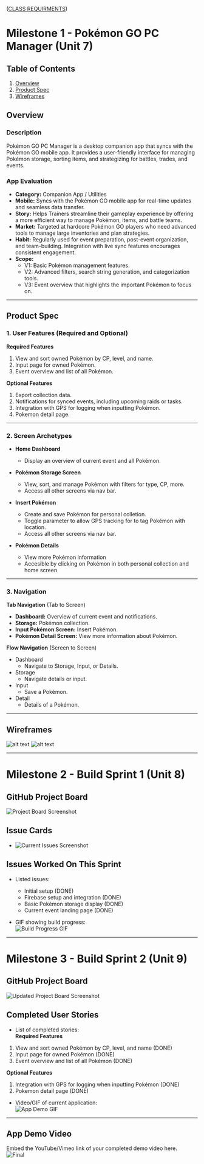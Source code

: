  ([CLASS REQUIRMENTS](requirements.md ))

# Milestone 1 - Pokémon GO PC Manager (Unit 7)  

## Table of Contents  

1. [Overview](#Overview)  
1. [Product Spec](#Product-Spec)  
1. [Wireframes](#Wireframes)  

## Overview  

### Description  

Pokémon GO PC Manager is a desktop companion app that syncs with the Pokémon GO mobile app. It provides a user-friendly interface for managing Pokémon storage, sorting items, and strategizing for battles, trades, and events.  

### App Evaluation  

- **Category:** Companion App / Utilities  
- **Mobile:** Syncs with the Pokémon GO mobile app for real-time updates and seamless data transfer.  
- **Story:** Helps Trainers streamline their gameplay experience by offering a more efficient way to manage Pokémon, items, and battle teams.  
- **Market:** Targeted at hardcore Pokémon GO players who need advanced tools to manage large inventories and plan strategies.  
- **Habit:** Regularly used for event preparation, post-event organization, and team-building. Integration with live sync features encourages consistent engagement.  
- **Scope:**  
  - V1: Basic Pokémon management features.  
  - V2: Advanced filters, search string generation, and categorization tools.  
  - V3: Event overview that highlights the important Pokémon to focus on.  

---

## Product Spec  

### 1. User Features (Required and Optional)  

**Required Features**  
1. View and sort owned Pokémon by CP, level, and name.  
2. Input page for owned Pokémon.
3. Event overview and list of all Pokémon.  

**Optional Features**  
1. Export collection data.  
2. Notifications for synced events, including upcoming raids or tasks.  
3. Integration with GPS for logging when inputting Pokémon.
4. Pokemon detail page.

---

### 2. Screen Archetypes  

- **Home Dashboard**  
  - Display an overview of current event and all Pokémon.  

- **Pokémon Storage Screen**  
  - View, sort, and manage Pokémon with filters for type, CP, more.  
  - Access all other screens via nav bar.  

- **Insert Pokémon**  
  - Create and save Pokémon for personal colletion.  
  - Toggle parameter to allow GPS tracking for to tag Pokémon with location.  
  - Access all other screens via nav bar.

- **Pokémon Details**
  - View more Pokémon information
  - Accesible by clicking on Pokémon in both personal collection and home screen  

---

### 3. Navigation  

**Tab Navigation** (Tab to Screen)  
- **Dashboard:** Overview of current event and notifications.  
- **Storage:** Pokémon collection.  
- **Input Pokémon Screen:** Insert Pokémon.  
- **Pokémon Detail Screen:** View more information about Pokémon.  

**Flow Navigation** (Screen to Screen)  
- Dashboard  
  - Navigate to Storage, Input, or Details.  
- Storage  
  - Navigate details or input.  
- Input  
  - Save a Pokémon.
- Detail
  - Details of a Pokémon.

---

## Wireframes  

![alt text](page1.jpg)
![alt text](page2.jpg)

---

# Milestone 2 - Build Sprint 1 (Unit 8)  

## GitHub Project Board  

![Project Board Screenshot](image.png)  

## Issue Cards  

- ![Current Issues Screenshot](image.png)  

## Issues Worked On This Sprint  

- Listed issues:
  - Initial setup (DONE)
  - Firebase setup and integration (DONE)
  - Basic Pokémon storage display (DONE)
  - Current event landing page (DONE)

- GIF showing build progress:  
![Build Progress GIF](Animation.gif)  

---

# Milestone 3 - Build Sprint 2 (Unit 9)  

## GitHub Project Board  

![Updated Project Board Screenshot](boardUpdate.png)  

## Completed User Stories  

- List of completed stories:  
**Required Features**  
1. View and sort owned Pokémon by CP, level, and name (DONE)
2. Input page for owned Pokémon (DONE)
3. Event overview and list of all Pokémon (DONE)

**Optional Features**  
1. Integration with GPS for logging when inputting Pokémon (DONE)
2. Pokemon detail page (DONE)

    
- Video/GIF of current application:  
![App Demo GIF](demo.gif)  

---

## App Demo Video  

Embed the YouTube/Vimeo link of your completed demo video here.  
![Final](final.gif)
